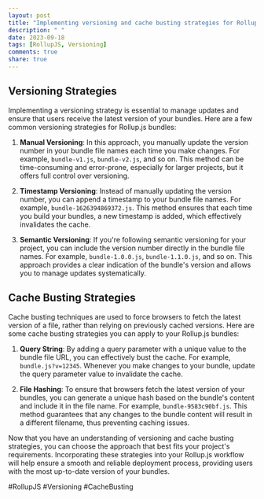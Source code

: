 ```yaml
---
layout: post
title: "Implementing versioning and cache busting strategies for Rollup.js bundles"
description: " "
date: 2023-09-18
tags: [RollupJS, Versioning]
comments: true
share: true
---
```


## Versioning Strategies

Implementing a versioning strategy is essential to manage updates and ensure that users receive the latest version of your bundles. Here are a few common versioning strategies for Rollup.js bundles:

1. **Manual Versioning**: In this approach, you manually update the version number in your bundle file names each time you make changes. For example, `bundle-v1.js`, `bundle-v2.js`, and so on. This method can be time-consuming and error-prone, especially for larger projects, but it offers full control over versioning.

2. **Timestamp Versioning**: Instead of manually updating the version number, you can append a timestamp to your bundle file names. For example, `bundle-1626394869372.js`. This method ensures that each time you build your bundles, a new timestamp is added, which effectively invalidates the cache.

3. **Semantic Versioning**: If you're following semantic versioning for your project, you can include the version number directly in the bundle file names. For example, `bundle-1.0.0.js`, `bundle-1.1.0.js`, and so on. This approach provides a clear indication of the bundle's version and allows you to manage updates systematically.

## Cache Busting Strategies

Cache busting techniques are used to force browsers to fetch the latest version of a file, rather than relying on previously cached versions. Here are some cache busting strategies you can apply to your Rollup.js bundles:

1. **Query String**: By adding a query parameter with a unique value to the bundle file URL, you can effectively bust the cache. For example, `bundle.js?v=12345`. Whenever you make changes to your bundle, update the query parameter value to invalidate the cache.

2. **File Hashing**: To ensure that browsers fetch the latest version of your bundles, you can generate a unique hash based on the bundle's content and include it in the file name. For example, `bundle-9583c90bf.js`. This method guarantees that any changes to the bundle content will result in a different filename, thus preventing caching issues.

Now that you have an understanding of versioning and cache busting strategies, you can choose the approach that best fits your project's requirements. Incorporating these strategies into your Rollup.js workflow will help ensure a smooth and reliable deployment process, providing users with the most up-to-date version of your bundles.

#RollupJS #Versioning #CacheBusting
